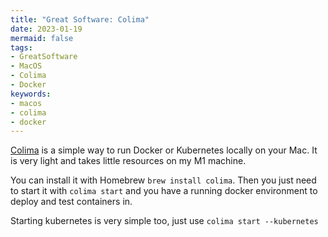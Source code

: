 ```yaml
---
title: "Great Software: Colima"
date: 2023-01-19
mermaid: false
tags:
- GreatSoftware
- MacOS
- Colima
- Docker
keywords:
- macos
- colima
- docker
---
```

[Colima](https://github.com/abiosoft/colima) is a simple way to run Docker or Kubernetes locally on your Mac. It is very light and takes little resources on my M1 machine.

<!--more-->

You can install it with Homebrew `brew install colima`. Then you just need to start it with `colima start` and you have a running docker environment to deploy and test containers in.

Starting kubernetes is very simple too, just use `colima start --kubernetes`


